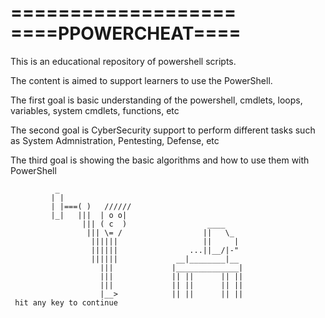 ===================
====PPOWERCHEAT====
===================

This is an educational repository of powershell scripts.

The content is aimed to support learners to use the PowerShell.

The first goal is basic understanding of the powershell, cmdlets, loops, variables, system cmdlets, functions, etc

The second goal is CyberSecurity support to perform different tasks such as System Admnistration, Pentesting, Defense, etc

The third goal is showing the basic algorithms and how to use them with PowerShell






              _
             | |
             | |===( )   //////
             |_|   |||  | o o|
                    ||| ( c  )                  ____
                     ||| \= /                  ||   \_
                      ||||||                   ||     |
                      ||||||                ...||__/|-"
                      ||||||             __|________|__
                        |||             |______________|
                        |||             || ||      || ||
                        |||             || ||      || ||
                        |__>            || ||      || ||
     hit any key to continue


